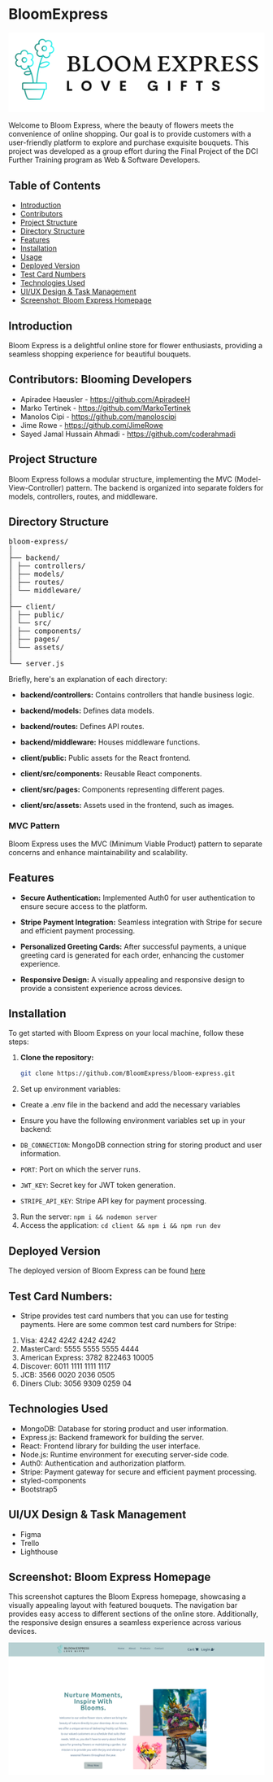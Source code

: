 # BloomExpress

![logo](./client/src/assets/logo.png)

Welcome to Bloom Express, where the beauty of flowers meets the convenience of online shopping. Our goal is to provide customers with a user-friendly platform to explore and purchase exquisite bouquets. This project was developed as a group effort during the Final Project of the DCI Further Training program as Web & Software Developers.

## Table of Contents

- [Introduction](#introduction)
- [Contributors](#contributors)
- [Project Structure](#project-structure)
- [Directory Structure](#directory-structure)
- [Features](#features)
- [Installation](#installation)
- [Usage](#usage)
- [Deployed Version](#deployed-version)
- [Test Card Numbers](#test-card-numbers)
- [Technologies Used](#technologies-used)
- [UI/UX Design & Task Management](#uiux-design--task-management)
- [Screenshot: Bloom Express Homepage](#screenshot-bloom-express-homepage)

## Introduction

Bloom Express is a delightful online store for flower enthusiasts, providing a seamless shopping experience for beautiful bouquets.

## Contributors: Blooming Developers

- Apiradee Haeusler - https://github.com/ApiradeeH
- Marko Tertinek - https://github.com/MarkoTertinek
- Manolos Cipi - https://github.com/manoloscipi
- Jime Rowe - https://github.com/JimeRowe
- Sayed Jamal Hussain Ahmadi - https://github.com/coderahmadi

## Project Structure

Bloom Express follows a modular structure, implementing the MVC (Model-View-Controller) pattern. The backend is organized into separate folders for models, controllers, routes, and middleware.

## Directory Structure

<pre>
bloom-express/
│
├── backend/
│ ├── controllers/
│ ├── models/
│ ├── routes/
│ └── middleware/
│
├── client/
│ ├── public/
│ └── src/
│ ├── components/
│ ├── pages/
│ └── assets/
│
└── server.js
</pre>

Briefly, here's an explanation of each directory:

- **backend/controllers:** Contains controllers that handle business logic.
- **backend/models:** Defines data models.
- **backend/routes:** Defines API routes.
- **backend/middleware:** Houses middleware functions.

- **client/public:** Public assets for the React frontend.
- **client/src/components:** Reusable React components.
- **client/src/pages:** Components representing different pages.
- **client/src/assets:** Assets used in the frontend, such as images.

### MVC Pattern

Bloom Express uses the MVC (Minimum Viable Product) pattern to separate concerns and enhance maintainability and scalability.

## Features

- **Secure Authentication:** Implemented Auth0 for user authentication to ensure secure access to the platform.

- **Stripe Payment Integration:** Seamless integration with Stripe for secure and efficient payment processing.

- **Personalized Greeting Cards:** After successful payments, a unique greeting card is generated for each order, enhancing the customer experience.

- **Responsive Design:** A visually appealing and responsive design to provide a consistent experience across devices.

## Installation

To get started with Bloom Express on your local machine, follow these steps:

1. **Clone the repository:**

   ```bash
   git clone https://github.com/BloomExpress/bloom-express.git
   ```

2. Set up environment variables:

- Create a .env file in the backend and add the necessary variables

- Ensure you have the following environment variables set up in your backend:

- `DB_CONNECTION`: MongoDB connection string for storing product and user information.
- `PORT`: Port on which the server runs.
- `JWT_KEY`: Secret key for JWT token generation.
- `STRIPE_API_KEY`: Stripe API key for payment processing.

3. Run the server: `npm i && nodemon server`
4. Access the application: `cd client && npm i && npm run dev`

## Deployed Version

The deployed version of Bloom Express can be found [here](https://bloom-express.onrender.com)

## Test Card Numbers:

- Stripe provides test card numbers that you can use for testing payments. Here are some common test card numbers for Stripe:

1. Visa: 4242 4242 4242 4242
2. MasterCard: 5555 5555 5555 4444
3. American Express: 3782 822463 10005
4. Discover: 6011 1111 1111 1117
5. JCB: 3566 0020 2036 0505
6. Diners Club: 3056 9309 0259 04

## Technologies Used

- MongoDB: Database for storing product and user information.
- Express.js: Backend framework for building the server.
- React: Frontend library for building the user interface.
- Node.js: Runtime environment for executing server-side code.
- Auth0: Authentication and authorization platform.
- Stripe: Payment gateway for secure and efficient payment processing.
- styled-components
- Bootstrap5

## UI/UX Design & Task Management

- Figma
- Trello
- Lighthouse

## Screenshot: Bloom Express Homepage

This screenshot captures the Bloom Express homepage, showcasing a visually appealing layout with featured bouquets. The navigation bar provides easy access to different sections of the online store. Additionally, the responsive design ensures a seamless experience across various devices.

![Bloom Express Homepage](./client/src/assets/screenshot.png)
